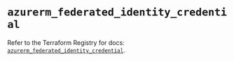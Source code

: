 # `azurerm_federated_identity_credential`

Refer to the Terraform Registry for docs: [`azurerm_federated_identity_credential`](https://registry.terraform.io/providers/hashicorp/azurerm/4.44.0/docs/resources/federated_identity_credential).
